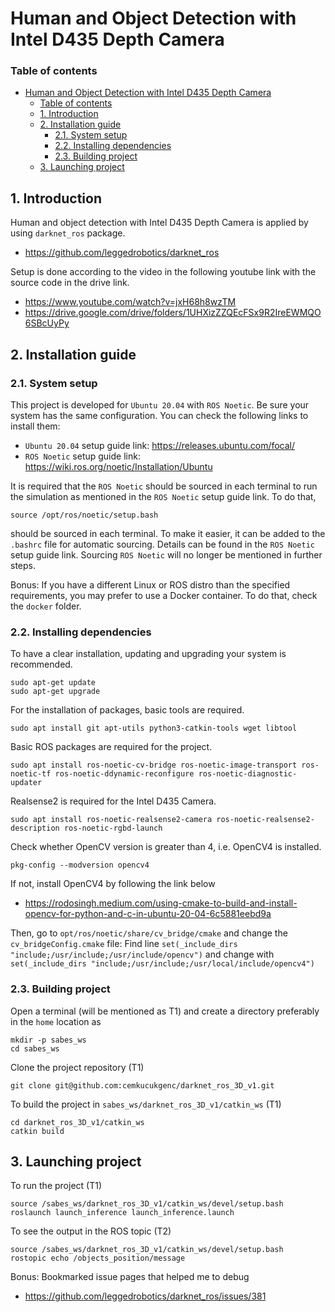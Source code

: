 # Human and Object Detection with Intel D435 Depth Camera

### Table of contents
- [Human and Object Detection with Intel D435 Depth Camera](#human-and-object-detection-with-intel-d435-depth-camera)
    - [Table of contents](#table-of-contents)
  - [1. Introduction ](#1-introduction-)
  - [2. Installation guide ](#2-installation-guide-)
    - [2.1. System setup ](#21-system-setup-)
    - [2.2. Installing dependencies ](#22-installing-dependencies-)
    - [2.3. Building project ](#23-building-project-)
  - [3. Launching project ](#3-launching-project-)

## 1. Introduction <a name="introduction"></a>

Human and object detection with Intel D435 Depth Camera is applied by using `darknet_ros` package. 
- https://github.com/leggedrobotics/darknet_ros

Setup is done according to the video in the following youtube link with the source code in the drive link.
- https://www.youtube.com/watch?v=jxH68h8wzTM
- https://drive.google.com/drive/folders/1UHXizZZQEcFSx9R2IreEWMQO6SBcUyPy

## 2. Installation guide <a name="installation_guide"></a>

### 2.1. System setup <a name="system_setup"></a>
This project is developed for `Ubuntu 20.04` with `ROS Noetic`. Be sure your system has the same configuration. You can check the following links to install them:

 - `Ubuntu 20.04` setup guide link: https://releases.ubuntu.com/focal/ 
 - `ROS Noetic` setup guide link: https://wiki.ros.org/noetic/Installation/Ubuntu 

 It is required that the `ROS Noetic` should be sourced in each terminal to run the simulation as mentioned in the `ROS Noetic` setup guide link. To do that,
 ```
source /opt/ros/noetic/setup.bash
 ```
should be sourced in each terminal. To make it easier, it can be added to the `.bashrc` file for automatic sourcing. Details can be found in the `ROS Noetic` setup guide link. Sourcing `ROS Noetic` will no longer be mentioned in further steps.

Bonus: If you have a different Linux or ROS distro than the specified requirements, you may prefer to use a Docker container. To do that, check the `docker` folder.

### 2.2. Installing dependencies <a name="installing_dependencies"></a>

To have a clear installation, updating and upgrading your system is recommended.
```
sudo apt-get update
sudo apt-get upgrade
```

For the installation of packages, basic tools are required. 
```
sudo apt install git apt-utils python3-catkin-tools wget libtool
```

Basic ROS packages are required for the project.
```
sudo apt install ros-noetic-cv-bridge ros-noetic-image-transport ros-noetic-tf ros-noetic-ddynamic-reconfigure ros-noetic-diagnostic-updater
```

Realsense2 is required for the Intel D435 Camera.
```
sudo apt install ros-noetic-realsense2-camera ros-noetic-realsense2-description ros-noetic-rgbd-launch
```

Check whether OpenCV version is greater than 4, i.e. OpenCV4 is installed.
```
pkg-config --modversion opencv4
```

If not, install OpenCV4 by following the link below
- https://rodosingh.medium.com/using-cmake-to-build-and-install-opencv-for-python-and-c-in-ubuntu-20-04-6c5881eebd9a

Then, go to `opt/ros/noetic/share/cv_bridge/cmake` and change the `cv_bridgeConfig.cmake` file:
Find line `set(_include_dirs "include;/usr/include;/usr/include/opencv")` and change with `set(_include_dirs "include;/usr/include;/usr/local/include/opencv4")`

### 2.3. Building project <a name="building_project"></a>

Open a terminal (will be mentioned as T1) and create a directory preferably in the `home` location as
```
mkdir -p sabes_ws
cd sabes_ws
```
Clone the project repository (T1)
```
git clone git@github.com:cemkucukgenc/darknet_ros_3D_v1.git
```
To build the project in `sabes_ws/darknet_ros_3D_v1/catkin_ws` (T1)
```
cd darknet_ros_3D_v1/catkin_ws
catkin build
```

## 3. Launching project <a name="launching_project"></a>

To run the project (T1)
```
source /sabes_ws/darknet_ros_3D_v1/catkin_ws/devel/setup.bash
roslaunch launch_inference launch_inference.launch
```
To see the output in the ROS topic (T2)
```
source /sabes_ws/darknet_ros_3D_v1/catkin_ws/devel/setup.bash
rostopic echo /objects_position/message
```

Bonus: Bookmarked issue pages that helped me to debug
- https://github.com/leggedrobotics/darknet_ros/issues/381
